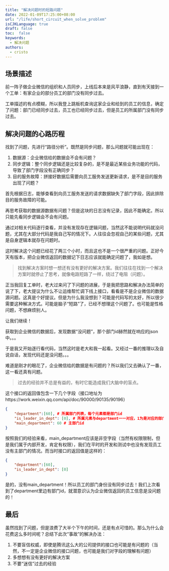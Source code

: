 ```yaml
---
title: "解决问题时的短路问题"
date: 2022-01-09T17:25:00+08:00
url: "/life/short_circuit_when_solve_problem"
isCJKLanguage: true
draft: false
toc:  false
keywords:
  - 解决问题
authors:
  - cristo
---
```




## 场景描述

前一阵子做企业微信的组织和人员同步，上线后本来是风平浪静，直到有天接到一个工单：有家企业的部分员工的部门没有同步过去。

工单描述的有点模糊，所以我登上跳板机查询这家企业和给到的员工的信息，确定了问题：部门已经同步过去，员工也已经同步过去，但是员工的所属部门没有同步过去。

## 解决问题的心路历程

找到了问题，先进行“路径分析”。既然是同步问题，那么问题就可能出现在：

1. 数据源：企业微信给的数据会不会有问题？
2. 同步逻辑：整个同步逻辑还是比较复杂的，是不是最近某些业务功能的代码，导致了部门字段没有正确同步？
3. 目的服务故障：拼接好数据后需要向员工服务发送更新请求，是不是目的服务出现了问题？

首先根据日志，能够查看到向员工服务发送的请求数据缺失了部门字段，因此排除目的服务故障的可能。

再思考获取的数据源数据有问题？但是这块的日志没有记录，因此不能确定。所以只能先看同步逻辑会不会有问题。

通过对相关代码逐行查看，并没有发现存在逻辑问题，当然这不能说明代码就没问题，尤其在大部分代码是我自己写的情况下。人往往会忽视自己的某些问题，尤其是自身逻辑本就存在问题时。

这时解决这个问题已经花了两三个小时，而且这也不是一个很严重的问题。正好今天有版本，把企业微信返回的数据记下日志应该就能确定问题了，我如是想。

> 找到解决方案时想一想还有没有更好的解决方案。我们往往在找到一个解决方案时就停止了思考，就像电路短路了一样，绕过了电阻（问题）。

正当我回复工单时，老大过来问了下问题的进展，于是我把思路和解决办法简单的说了下，老大提议为什么不让运维帮忙调下线上接口，看看是不是企业微信的数据源问题。这真是个好提议。但是为什么我没想到？可能是代码写的太好，所以很少需要这种解决方式。可能是脑子“短路”了，已经不想理这个问题了。也可能是性格问题，不想麻烦别人。

让我们继续！

获取到企业微信的数据后，发现数据“没问题”，那个部门id赫然就在响应的json中。。。

于是我又开始逐行看代码，当然这时是老大和我一起看。又经过一番的推理以及自说自话，发现代码还是没问题。。。

难道是刚才的眼花了，企业微信给的数据是有问题的？所以我们又去确认了一番，这一看还真有问题。

>  过去的经验并不总是有益的，有时它能造成我们大脑中的盲点。

这个接口的返回值包含一下几个字段（接口地址为https://work.weixin.qq.com/api/doc/90000/90135/90196）

```json
{
	"department":[60], # 所属部门列表，每个元素都是部门id
	"is_leader_in_dept": [0], # 所属元素与department一一对应，1为是对应的部门leader，否则为0
	"main_department": 60 # 主部门id
}
```

按照我们的经验来看，main_department应该是非空字段（当然有权限限制，但是我们属于内部开发，肯定有权限），我们在平时的开发和测试中也没有发现员工没有主部门的情况。而当时接口的返回值是这样的：

```json
{
	"department":[60], 
	"is_leader_in_dept": [0]
}
```

是的，没有main_department！所以员工的部门身份没有同步过去！我们上次看到了department里边有部门id，就潜意识认为企业微信返回的员工信息是没问题的！

## 最后

虽然找到了问题，但是浪费了大半个下午的时间，还是有点可惜的。那么为什么会花费这么多时间呢？总结下此次“事故”的解决办法：

1. 不要盲信权威，即使是腾讯这么大的公司提供的接口也可能是有问题的（当然，不一定是企业微信的接口问题，也可能是我们对字段的理解有问题）
2. 多想想有没有更好的解决方案
3. 不要“迷信”过去的经验